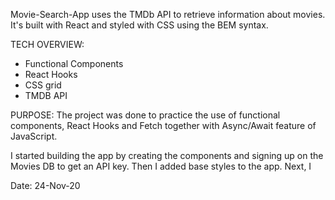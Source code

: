 Movie-Search-App uses the TMDb API to retrieve information about movies. It's built with React and styled with CSS using the BEM syntax.

TECH OVERVIEW:

- Functional Components
- React Hooks
- CSS grid
- TMDB API

PURPOSE: The project was done to practice the use of functional components, React Hooks and Fetch together with Async/Await feature of JavaScript.

I started building the app by creating the components and signing up on the Movies DB to get an API key. Then I added base styles to the app. Next, I 

Date: 24-Nov-20